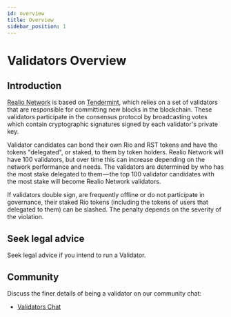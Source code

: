 ```yaml
---
id: overview
title: Overview
sidebar_position: 1
---
```


# Validators Overview

## Introduction
[Realio Network](../01-intro.md) is based on [Tendermint](https://github.com/tendermint/tendermint/tree/master/docs/introduction), which relies on a set of validators that are responsible for committing new blocks in the blockchain. These validators participate in the consensus protocol by broadcasting votes which contain cryptographic signatures signed by each validator's private key.

Validator candidates can bond their own Rio and RST tokens and have the tokens "delegated", or staked, to them by token holders. Realio Network will have 100 validators, but over time this can increase depending on the network performance and needs. The validators are determined by who has the most stake delegated to them — the top 100 validator candidates with the most stake will become Realio Network validators.

If validators double sign, are frequently offline or do not participate in governance, their staked Rio tokens (including the tokens of users that delegated to them) can be slashed. The penalty depends on the severity of the violation.

## Seek legal advice
Seek legal advice if you intend to run a Validator.

## Community
Discuss the finer details of being a validator on our community chat:

* [Validators Chat](https://discord.gg/BUtSwwUF)
